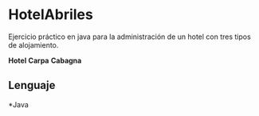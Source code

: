 # HotelAbriles
Ejercicio práctico en java para la administración de un hotel con tres tipos de alojamiento.

**Hotel**
**Carpa**
**Cabagna**

## Lenguaje
*Java
